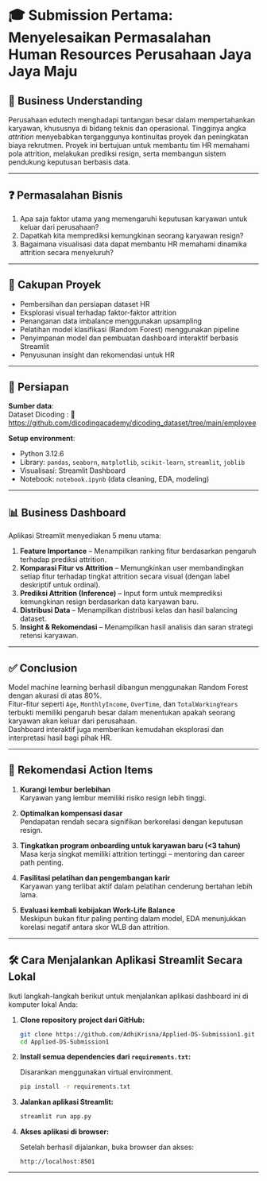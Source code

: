 # 🎓 Submission Pertama: Menyelesaikan Permasalahan Human Resources Perusahaan Jaya Jaya Maju

## 💼 Business Understanding

Perusahaan edutech menghadapi tantangan besar dalam mempertahankan karyawan, khususnya di bidang teknis dan operasional. Tingginya angka *attrition* menyebabkan terganggunya kontinuitas proyek dan peningkatan biaya rekrutmen. Proyek ini bertujuan untuk membantu tim HR memahami pola attrition, melakukan prediksi resign, serta membangun sistem pendukung keputusan berbasis data.

---

## ❓ Permasalahan Bisnis

1. Apa saja faktor utama yang memengaruhi keputusan karyawan untuk keluar dari perusahaan?
2. Dapatkah kita memprediksi kemungkinan seorang karyawan resign?
3. Bagaimana visualisasi data dapat membantu HR memahami dinamika attrition secara menyeluruh?

---

## 📌 Cakupan Proyek

- Pembersihan dan persiapan dataset HR
- Eksplorasi visual terhadap faktor-faktor attrition
- Penanganan data imbalance menggunakan upsampling
- Pelatihan model klasifikasi (Random Forest) menggunakan pipeline
- Penyimpanan model dan pembuatan dashboard interaktif berbasis Streamlit
- Penyusunan insight dan rekomendasi untuk HR

---

## 🧹 Persiapan

**Sumber data**:  
Dataset Dicoding :
🔗 https://github.com/dicodingacademy/dicoding_dataset/tree/main/employee

**Setup environment**:
- Python 3.12.6
- Library: `pandas`, `seaborn`, `matplotlib`, `scikit-learn`, `streamlit`, `joblib`
- Visualisasi: Streamlit Dashboard
- Notebook: `notebook.ipynb` (data cleaning, EDA, modeling)

---

## 📊 Business Dashboard

Aplikasi Streamlit menyediakan 5 menu utama:
1. **Feature Importance** – Menampilkan ranking fitur berdasarkan pengaruh terhadap prediksi attrition.
2. **Komparasi Fitur vs Attrition** – Memungkinkan user membandingkan setiap fitur terhadap tingkat attrition secara visual (dengan label deskriptif untuk ordinal).
3. **Prediksi Attrition (Inference)** – Input form untuk memprediksi kemungkinan resign berdasarkan data karyawan baru.
4. **Distribusi Data** – Menampilkan distribusi kelas dan hasil balancing dataset.
5. **Insight & Rekomendasi** – Menampilkan hasil analisis dan saran strategi retensi karyawan.

---

## ✅ Conclusion

Model machine learning berhasil dibangun menggunakan Random Forest dengan akurasi di atas 80%.  
Fitur-fitur seperti `Age`, `MonthlyIncome`, `OverTime`, dan `TotalWorkingYears` terbukti memiliki pengaruh besar dalam menentukan apakah seorang karyawan akan keluar dari perusahaan.  
Dashboard interaktif juga memberikan kemudahan eksplorasi dan interpretasi hasil bagi pihak HR.

---

## 🚀 Rekomendasi Action Items

1. **Kurangi lembur berlebihan**  
   Karyawan yang lembur memiliki risiko resign lebih tinggi.

2. **Optimalkan kompensasi dasar**  
   Pendapatan rendah secara signifikan berkorelasi dengan keputusan resign.

3. **Tingkatkan program onboarding untuk karyawan baru (<3 tahun)**  
   Masa kerja singkat memiliki attrition tertinggi – mentoring dan career path penting.

4. **Fasilitasi pelatihan dan pengembangan karir**  
   Karyawan yang terlibat aktif dalam pelatihan cenderung bertahan lebih lama.

5. **Evaluasi kembali kebijakan Work-Life Balance**  
   Meskipun bukan fitur paling penting dalam model, EDA menunjukkan korelasi negatif antara skor WLB dan attrition.

---

## 🛠️ Cara Menjalankan Aplikasi Streamlit Secara Lokal

Ikuti langkah-langkah berikut untuk menjalankan aplikasi dashboard ini di komputer lokal Anda:

1. **Clone repository project dari GitHub:**

    ```bash
    git clone https://github.com/AdhiKrisna/Applied-DS-Submission1.git
    cd Applied-DS-Submission1
    ```

2. **Install semua dependencies dari `requirements.txt`:**

    Disarankan menggunakan virtual environment.

    ```bash
    pip install -r requirements.txt
    ```

3. **Jalankan aplikasi Streamlit:**

    ```bash
    streamlit run app.py
    ```

4. **Akses aplikasi di browser:**

    Setelah berhasil dijalankan, buka browser dan akses:

    ```
    http://localhost:8501
    ```

---


